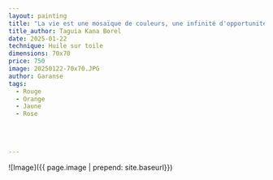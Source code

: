 ```yaml
---
layout: painting
title: "La vie est une mosaïque de couleurs, une infinité d'opportunités et de secondes chances. Tâchons d'en être dignes."     
title_author: Taguia Kana Borel    
date: 2025-01-22
technique: Huile sur toile
dimensions: 70x70
price: 750
image: 20250122-70x70.JPG
author: Garanse
tags:
  - Rouge
  - Orange
  - Jaune
  - Rose
 
  
  
  
---
```

![Image]({{ page.image | prepend: site.baseurl}})

